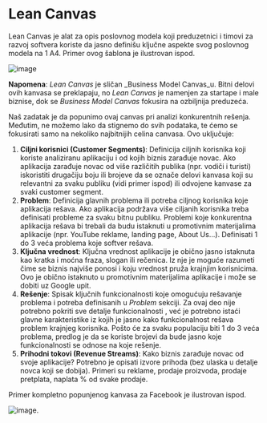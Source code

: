 # Lean Canvas

Lean Canvas je alat za opis poslovnog modela koji preduzetnici i timovi za razvoj softvera koriste da jasno definišu ključne aspekte svog poslovnog modela na 1 A4. Primer ovog šablona je ilustrovan ispod.

![image](https://github.com/psw-ftn/supportive-information/assets/7092212/9ba03198-45a5-4c9b-9c4c-6e82ee70788b)

**Napomena**: _Lean Canvas_ je sličan _Business Model Canvas_u. Bitni delovi ovih kanvasa se preklapaju, no _Lean Canvas_ je namenjen za startape i male biznise, dok se _Business Model Canvas_ fokusira na ozbiljnija preduzeća.

Naš zadatak je da popunimo ovaj canvas pri analizi konkurentnih rešenja. Međutim, ne možemo lako da stignemo do svih podataka, te ćemo se fokusirati samo na nekoliko najbitnijih celina canvasa. Ovo uključuje:

1. **Ciljni korisnici (Customer Segments)**: Definicija ciljnih korisnika koji koriste analiziranu aplikaciju i od kojih biznis zarađuje novac. Ako aplikacija zarađuje novac od više različitih publika (npr. vodiči i turisti) iskoristiti drugačiju boju ili brojeve da se označe delovi kanvasa koji su relevantni za svaku publiku (vidi primer ispod) ili odvojene kanvase za svaki customer segment.
2. **Problem**: Definicija glavnih problema ili potreba ciljnog korisnika koje aplikacija rešava. Ako aplikacija podržava više ciljanih korisnika treba definisati probleme za svaku bitnu publiku. Problemi koje konkurentna aplikacija rešava bi trebali da budu istaknuti u promotivnim materijalima aplikacije (npr. YouTube reklame, landing page, About Us...). Definisati 1 do 3 veća problema koje softver rešava.
3. **Ključna vrednost**: Ključna vrednost aplikacije je obično jasno istaknuta kao kratka i moćna fraza, slogan ili rečenica. Iz nje je moguće razumeti čime se biznis najviše ponosi i koju vrednost pruža krajnjim korisnicima. Ovo je obično istaknuto u promotivnim materijalima aplikacije i može se dobiti uz Google upit.
4. **Rešenje**: Spisak ključnih funkcionalnosti koje omogućuju rešavanje problema i potreba definisanih u _Problem_ sekciji. Za ovaj deo nije potrebno pokriti sve detalje funkcionalnosti , već je potrebno istaći glavne karakteristike iz kojih je jasno kako funkcionalnost rešava problem krajnjeg korisnika. Pošto će za svaku populaciju biti 1 do 3 veća problema, predlog je da se koriste brojevi da bude jasno koje funkcionalnosti se odnose na koje rešenje.
5. **Prihodni tokovi (Revenue Streams)**: Kako biznis zarađuje novac od svoje aplikacije? Potrebno je opisati izvore prihoda (bez ulaska u detalje novca koji se dobija). Primeri su reklame, prodaje proizvoda, prodaje pretplata, naplata % od svake prodaje.

Primer kompletno popunjenog kanvasa za Facebook je ilustrovan ispod.

![image](https://github.com/psw-ftn/supportive-information/assets/7092212/4fbaeb33-9569-4189-b9b3-86c2a4aa6f78).
